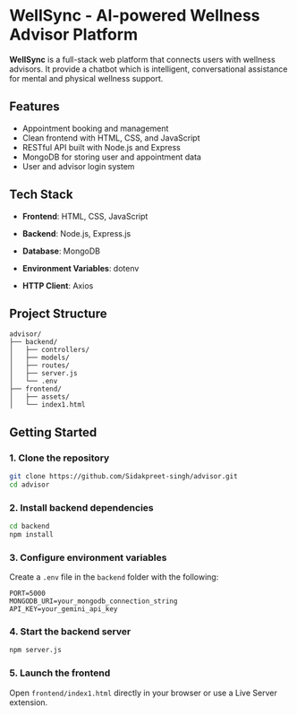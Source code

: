 # WellSync - AI-powered Wellness Advisor Platform

**WellSync** is a full-stack web platform that connects users with wellness advisors. It provide a chatbot which is intelligent, conversational assistance for mental and physical wellness support.

## Features
- Appointment booking and management
- Clean frontend with HTML, CSS, and JavaScript
- RESTful API built with Node.js and Express
- MongoDB for storing user and appointment data
- User and advisor login system

## Tech Stack

- **Frontend**: HTML, CSS, JavaScript
- **Backend**: Node.js, Express.js
- **Database**: MongoDB

- **Environment Variables**: dotenv
- **HTTP Client**: Axios

## Project Structure

```
advisor/
├── backend/
│   ├── controllers/
│   ├── models/
│   ├── routes/
│   ├── server.js
│   └── .env
├── frontend/
│   ├── assets/
│   └── index1.html
```

## Getting Started

### 1. Clone the repository

```bash
git clone https://github.com/Sidakpreet-singh/advisor.git
cd advisor
```

### 2. Install backend dependencies

```bash
cd backend
npm install 
```

### 3. Configure environment variables

Create a `.env` file in the `backend` folder with the following:

```env
PORT=5000
MONGODB_URI=your_mongodb_connection_string
API_KEY=your_gemini_api_key
```

### 4. Start the backend server

```bash
npm server.js
```

### 5. Launch the frontend

Open `frontend/index1.html` directly in your browser or use a Live Server extension.

